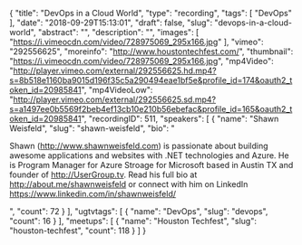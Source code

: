 {
  "title": "DevOps in a Cloud World",
  "type": "recording",
  "tags": [
    "DevOps"
  ],
  "date": "2018-09-29T15:13:01",
  "draft": false,
  "slug": "devops-in-a-cloud-world",
  "abstract": "",
  "description": "",
  "images": [
    "https://i.vimeocdn.com/video/728975069_295x166.jpg"
  ],
  "vimeo": "292556625",
  "moreinfo": "http://www.houstontechfest.com/",
  "thumbnail": "https://i.vimeocdn.com/video/728975069_295x166.jpg",
  "mp4Video": "http://player.vimeo.com/external/292556625.hd.mp4?s=8b518e1160ba9015d196f35c5a290494eae1bf5e&profile_id=174&oauth2_token_id=20985841",
  "mp4VideoLow": "http://player.vimeo.com/external/292556625.sd.mp4?s=a1497ee0b5569f2beb4ef13cb10e210b56ebefac&profile_id=165&oauth2_token_id=20985841",
  "recordingID": 511,
  "speakers": [
    {
      "name": "Shawn Weisfeld",
      "slug": "shawn-weisfeld",
      "bio": "<p>Shawn (http://www.shawnweisfeld.com) is passionate about building awesome applications and websites with .NET technologies and Azure. He is Program Manager for Azure Stroage for Microsoft based in Austin TX and founder of http://UserGroup.tv. Read his full bio at http://about.me/shawnweisfeld or connect with him on LinkedIn https://www.linkedin.com/in/shawnweisfeld/</p>",
      "count": 72
    }
  ],
  "ugtvtags": [
    {
      "name": "DevOps",
      "slug": "devops",
      "count": 16
    }
  ],
  "meetups": [
    {
      "name": "Houston Techfest",
      "slug": "houston-techfest",
      "count": 118
    }
  ]
}